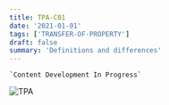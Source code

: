 ```yaml
---
title: TPA-C01
date: '2021-01-01'
tags: ['TRANSFER-OF-PROPERTY']
draft: false
summary: 'Definitions and differences'
---
```


```js:Underconstruction
`Content Development In Progress`
```

![TPA](/static/subjects/tpa/TPA.svg)
